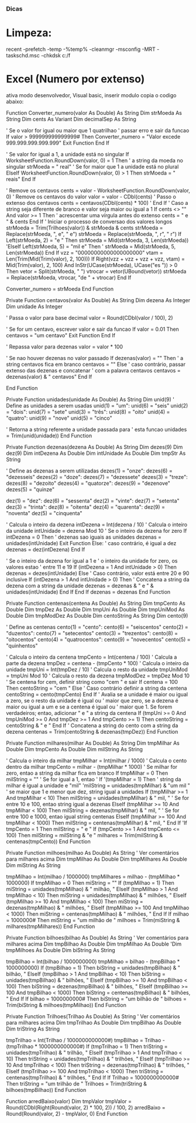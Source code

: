 ### Dicas

# Limpeza:
recent
-prefetch
-temp
-%temp%
-cleanmgr
-msconfig
-MRT
-taskschd.msc
-chkdsk c:/f


# Excel (Numero por extenso)
ativa modo desenvolvedor, Visual basic, inserir modulo copia o codigo abaixo:

Function Converter_numero(valor As Double) As String
 Dim strMoeda As String
 Dim cents As Variant
 Dim decimalSep As String

' Se o valor for igual ou maior que 1 quatrilhao
' passar erro e sair da funcao
 If valor > 999999999999999# Then
 Converter_numero = "Valor excede 999.999.999.999.999"
 Exit Function
 End If

' Se valor for igual a 1, a unidade está no singular
 If WorksheetFunction.RoundDown(valor, 0) = 1 Then
' a string da moeda no singular
 strMoeda = " real"
' Se for maior que 1 a unidade está no plural
 ElseIf WorksheetFunction.RoundDown(valor, 0) > 1 Then
 strMoeda = " reais"
 End If
 
' Remove os centavos
 cents = valor - WorksheetFunction.RoundDown(valor, 0)
' Remove os centavos do valor
 valor = valor - CDbl(cents)
' Passo o extenso dos centavos
 cents = centavos(CDbl(cents) * 100)
' End If
' Caso a string seja diferente de branco e valor seja maior ou igual a 1
 If cents <> "" And valor >= 1 Then
' acrescentar uma vírgula antes do extenso
 cents = " e " & cents
 End If
' Iniciar o processo de conversao dos valores longos
 strMoeda = Trim(Trilhoes(valor)) & strMoeda & cents
 strMoeda = Replace(strMoeda, ", e", " e")
 strMoeda = Replace(strMoeda, ", r", " r")
 If Left(strMoeda, 2) = "e " Then
 strMoeda = Mid(strMoeda, 3, Len(strMoeda))
 'ElseIf Left(strMoeda, 5) = "mil e" Then
 ' strMoeda = Mid(strMoeda, 5, Len(strMoeda))
 End If
 vzz = "00000000000000000000"
 vtam = Len(Trim(Mid(Trim(valor), 2, 100)))
 If Right(vzz + vzz + vzz + vzz, vtam) = Mid(Trim(valor), 2, 100) And InStr(UCase(strMoeda), UCase("es ")) > 0 Then
 vetor = Split(strMoeda, " ")
 vtrocar = vetor(UBound(vetor))
 strMoeda = Replace(strMoeda, vtrocar, "de " + vtrocar)
 End If
 
 Converter_numero = strMoeda
End Function

Private Function centavos(valor As Double) As String
 Dim dezena As Integer
 Dim unidade As Integer
 
' Passa o valor para base decimal
 valor = Round(CDbl(valor / 100), 2)

' Se for um centavo, escrever valor e sair da funcao
 If valor = 0.01 Then
 centavos = "um centavo"
 Exit Function
 End If
 
' Repassa valor para dezenas
 valor = valor * 100

' Se nao houver dezenas no valor passado
 If dezenas(valor) = "" Then
' a string centavos fica em branco
 centavos = ""
 Else
' caso contrário, passar extenso das dezenas e concatenar
' com a palavra centavos
 centavos = dezenas(valor) & " centavos"
 End If

End Function

Private Function unidades(unidade As Double) As String
 Dim unid(9)
' Define as unidades a serem usadas
 unid(1) = "um": unid(6) = "seis"
 unid(2) = "dois": unid(7) = "sete"
 unid(3) = "três": unid(8) = "oito"
 unid(4) = "quatro": unid(9) = "nove"
 unid(5) = "cinco"

' Retorna a string referente a unidade passada para
' esta funcao
 unidades = Trim(unid(unidade))
End Function

Private Function dezenas(dezena As Double) As String
 Dim dezes(9)
 Dim dez(9)
 Dim intDezena As Double
 Dim intUnidade As Double
 Dim tmpStr As String

' Define as dezenas a serem utilizadas
 dezes(1) = "onze": dezes(6) = "dezesseis"
 dezes(2) = "doze": dezes(7) = "dezessete"
 dezes(3) = "treze": dezes(8) = "dezoito"
 dezes(4) = "quatorze": dezes(9) = "dezenove"
 dezes(5) = "quinze"
 
 dez(1) = "dez": dez(6) = "sessenta"
 dez(2) = "vinte": dez(7) = "setenta"
 dez(3) = "trinta": dez(8) = "oitenta"
 dez(4) = "quarenta": dez(9) = "noventa"
 dez(5) = "cinquenta"
 
' Calcula o inteiro da dezena
 intDezena = Int(dezena / 10)
' Calcula o inteiro da unidade
 intUnidade = dezena Mod 10
' Se o inteiro da dezena for zero
 If intDezena = 0 Then
' dezenas sao iguais as unidades
 dezenas = unidades(intUnidade)
 Exit Function
 Else:
' caso contrário, é igual a dez
 dezenas = dez(intDezena)
 End If

' Se o inteiro da dezena for igual a 1 e
' o inteiro da unidade for zero, os valores estao
' entre 11 e 19
 If (intDezena = 1 And intUnidade > 0) Then
 dezenas = dezes(intUnidade)
 Else
' Caso contrário, valor está entre 20 e 90 inclusive
 If (intDezena > 1 And intUnidade > 0) Then
' Concatena a string da dezena com a string da unidade
 dezenas = dezenas & " e " & unidades(intUnidade)
 End If
 End If
 dezenas = dezenas
End Function

Private Function centenas(centena As Double) As String
 Dim tmpCento As Double
 Dim tmpDez As Double
 Dim tmpUni As Double
 Dim tmpUniMod As Double
 Dim tmpModDez As Double
 Dim centoString As String
 Dim cento(9)

' Define as centenas
 cento(1) = "cento": cento(6) = "seiscentos"
 cento(2) = "duzentos": cento(7) = "setecentos"
 cento(3) = "trezentos": cento(8) = "oitocentos"
 cento(4) = "quatrocentos": cento(9) = "novecentos"
 cento(5) = "quinhentos"
 
' Calcula o inteiro da centena
 tmpCento = Int(centena / 100)
' Calcula a parte da dezena
 tmpDez = centena - (tmpCento * 100)
' Calcula o inteiro da unidade
 tmpUni = Int(tmpDez / 10)
' Calcula o resto da unidade
 tmpUniMod = tmpUni Mod 10
' Calcula o resto da dezena
 tmpModDez = tmpDez Mod 10
' Se centena for cem, definir string como "cem " e sair
 If centena = 100 Then
 centoString = "cem "
 Else
' Caso contrário definir a string da centena
 centoString = cento(tmpCento)
 End If
' Avalia se a unidade é maior ou igual a zero, se o resto da unidade é igual ou
' maior que zero, se a dezena é maior ou igual a um e se a centena é igual ou
' maior que 1. Se forem verdadeiros; entao, adicionar " e " a string da centena
 If (tmpUni >= 0 And tmpUniMod >= 0 And tmpDez >= 1 And tmpCento >= 1) Then
 centoString = centoString & " e "
 End If
' Concatena a string do cento com a string da dezena
 centenas = Trim(centoString & dezenas(tmpDez))
End Function

Private Function milhares(milhar As Double) As String
 Dim tmpMilhar As Double
 Dim tmpCento As Double
 Dim milString As String
 
' Calcula o inteiro da milhar
 tmpMilhar = Int(milhar / 1000)
' Calcula o cento dentro da milhar
 tmpCento = milhar - (tmpMilhar * 1000)
' Se milhar for zero, entao a string da milhar fica em branco
 If tmpMilhar = 0 Then milString = ""
' Se for igual a 1, entao
 ' If '(tmpMilhar = 1) Then
' string da milhar é igual a unidade e "mil"
 'milString = unidades(tmpMilhar) & "um mil "
' se maior que 1 e menor que dez, string igual a unidades
 If (tmpMilhar >= 1 And tmpMilhar < 10) Then
 milString = unidades(tmpMilhar) & " mil, "
' Se for entre 10 e 100, entao string igual a dezenas
 ElseIf (tmpMilhar >= 10 And tmpMilhar < 100) Then
 milString = dezenas(tmpMilhar) & " mil, "
' Se for entre 100 e 1000, entao igual string centenas
 ElseIf (tmpMilhar >= 100 And tmpMilhar < 1000) Then
 milString = centenas(tmpMilhar) & " mil, "
 End If
 'If tmpCento = 1 Then milString = " e "
 If (tmpCento >= 1 And tmpCento <= 100) Then milString = milString & "e "
 milhares = Trim(milString & centenas(tmpCento))
End Function

Private Function milhoes(milhao As Double) As String
' Ver comentários para milhares acima
 Dim tmpMilhao As Double
 Dim tmpMilhares As Double
 Dim miString As String
 
 tmpMilhao = Int(milhao / 1000000)
 tmpMilhares = milhao - (tmpMilhao * 1000000)
 If tmpMilhao = 0 Then miString = ""
 If (tmpMilhao = 1) Then
 miString = unidades(tmpMilhao) & " milhão, "
 ElseIf (tmpMilhao > 1 And tmpMilhao < 10) Then
 miString = unidades(tmpMilhao) & " milhões, "
 ElseIf (tmpMilhao >= 10 And tmpMilhao < 100) Then
 miString = dezenas(tmpMilhao) & " milhões, "
 ElseIf (tmpMilhao >= 100 And tmpMilhao < 1000) Then
 miString = centenas(tmpMilhao) & " milhões, "
 End If
 If milhao = 1000000# Then miString = "um milhão de "
 milhoes = Trim(miString & milhares(tmpMilhares))
End Function

Private Function bilhoes(bilhao As Double) As String
' Ver comentários para milhares acima
 Dim tmpBilhao As Double
 Dim tmpMilhao As Double
 'Dim tmpMilhoes As Double
 Dim biString As String
 
 tmpBilhao = Int(bilhao / 1000000000)
 tmpMilhao = bilhao - (tmpBilhao * 1000000000)
 If (tmpBilhao = 1) Then
 biString = unidades(tmpBilhao) & " bilhão, "
 ElseIf (tmpBilhao > 1 And tmpBilhao < 10) Then
 biString = unidades(tmpBilhao) & " bilhões, "
 ElseIf (tmpBilhao >= 10 And tmpBilhao < 100) Then
 biString = dezenas(tmpBilhao) & " bilhões, "
 ElseIf (tmpBilhao >= 100 And tmpBilhao < 1000) Then
 biString = centenas(tmpBilhao) & " bilhões, "
 End If
 If bilhao = 1000000000# Then biString = "um bilhão de "
 bilhoes = Trim(biString & milhoes(tmpMilhao))
End Function

Private Function Trilhoes(Trilhao As Double) As String
' Ver comentários para milhares acima
 Dim tmpTrilhao As Double
 Dim tmpBilhao As Double
 Dim triString As String
 
 tmpTrilhao = Int(Trilhao / 1000000000000#)
 tmpBilhao = Trilhao - (tmpTrilhao * 1000000000000#)
 If (tmpTrilhao = 1) Then
 triString = unidades(tmpTrilhao) & " trilhão, "
 ElseIf (tmpTrilhao > 1 And tmpTrilhao < 10) Then
 triString = unidades(tmpTrilhao) & " trilhões, "
 ElseIf (tmpTrilhao >= 10 And tmpTrilhao < 100) Then
 triString = dezenas(tmpTrilhao) & " trilhões, "
 ElseIf (tmpTrilhao >= 100 And tmpTrilhao < 1000) Then
 triString = centenas(tmpTrilhao) & " trilhões, "
 End If
 If Trilhao = 1000000000000# Then triString = "um trilhão de "
 Trilhoes = Trim(triString & bilhoes(tmpBilhao))
End Function

Function arredBaixo(valor)
 Dim tmpValor
 tmpValor = Round(CDbl(Right(Round(valor, 2) * 100, 2)) / 100, 2)
 arredBaixo = Round(Round(valor, 2) - tmpValor, 0)
End Function

